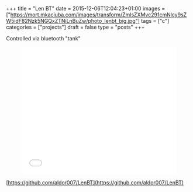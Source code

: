 +++
title = "Len BT"
date = 2015-12-06T12:04:23+01:00
images = ["https://mort.mkaciuba.com/images/transform/ZmlsZXMvc291cmNlcy9sZW5idF82Nzk5NGQxZTNiLnBuZw/photo_lenbt_big.jpg"]
tags = ["c"]
categories = ["projects"]
draft = false
type = "posts"
+++

Controlled via bluetooth "tank"

<div class="embeddedContent oembed-provider- oembed-provider-youtube" data-align="center" data-oembed="https://www.youtube.com/watch?v=xcKjG_W0ExI" data-oembed_provider="youtube" data-resizetype="noresize" style="text-align: center;"><iframe allowfullscreen="true" allowscriptaccess="always" frameborder="0" height="349" scrolling="no" src="//www.youtube.com/embed/xcKjG_W0ExI?wmode=transparent&amp;jqoemcache=nR68D" width="425"></iframe></div>

[https://github.com/aldor007/LenBT](https://github.com/aldor007/LenBT)

